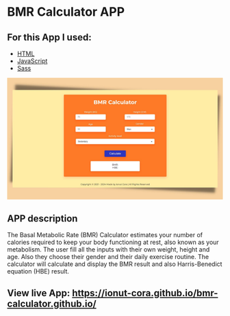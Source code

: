 # BMR Calculator APP

## For this App I used:
- [HTML](https://developer.mozilla.org/en-US/docs/Web/HTML)
- [JavaScript](https://developer.mozilla.org/en-US/docs/Web/JavaScript)
- [Sass](https://sass-lang.com/)

<img src="bmr calculator app img.jpg" alt="bmr calculator app" />

## APP description
The Basal Metabolic Rate (BMR) Calculator estimates your number of calories required to keep your body functioning at rest, also known as your metabolism. The user fill all the inputs with their own weight, height and age. Also they choose their gender and their daily exercise routine. The calculator will calculate and display the BMR result and also Harris-Benedict equation (HBE) result.

## View live App: https://ionut-cora.github.io/bmr-calculator.github.io/
